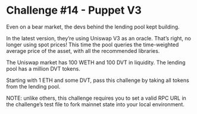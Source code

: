 # Challenge #14 - Puppet V3

Even on a bear market, the devs behind the lending pool kept building.

In the latest version, they’re using Uniswap V3 as an oracle. That’s right, no longer using spot prices! This time the pool queries the time-weighted average price of the asset, with all the recommended libraries.

The Uniswap market has 100 WETH and 100 DVT in liquidity. The lending pool has a million DVT tokens.

Starting with 1 ETH and some DVT, pass this challenge by taking all tokens from the lending pool.

NOTE: unlike others, this challenge requires you to set a valid RPC URL in the challenge’s test file to fork mainnet state into your local environment.
